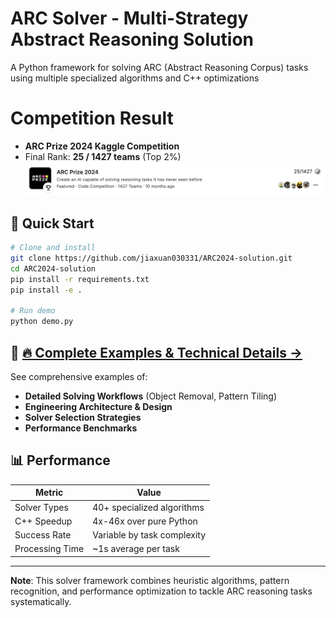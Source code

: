 # ARC Solver - Multi-Strategy Abstract Reasoning Solution

A Python framework for solving ARC (Abstract Reasoning Corpus) tasks using multiple specialized algorithms and C++ optimizations

# Competition Result
- **ARC Prize 2024 Kaggle Competition**
- Final Rank: **25 / 1427 teams** (Top 2%)
 ![Official Leaderboard Screenshot](images/ARC_result.png)

## 🚀 Quick Start

```bash
# Clone and install
git clone https://github.com/jiaxuan030331/ARC2024-solution.git
cd ARC2024-solution
pip install -r requirements.txt
pip install -e .

# Run demo
python demo.py
```

## 📖 **[🔥 Complete Examples & Technical Details →](EXAMPLES.md)**

See comprehensive examples of:
- **Detailed Solving Workflows** (Object Removal, Pattern Tiling)
- **Engineering Architecture & Design**
- **Solver Selection Strategies**
- **Performance Benchmarks**

## 📊 Performance

| Metric | Value |
|--------|-------|
| Solver Types | 40+ specialized algorithms |
| C++ Speedup | 4x-46x over pure Python |
| Success Rate | Variable by task complexity |
| Processing Time | ~1s average per task |

---

**Note**: This solver framework combines heuristic algorithms, pattern recognition, and performance optimization to tackle ARC reasoning tasks systematically.


